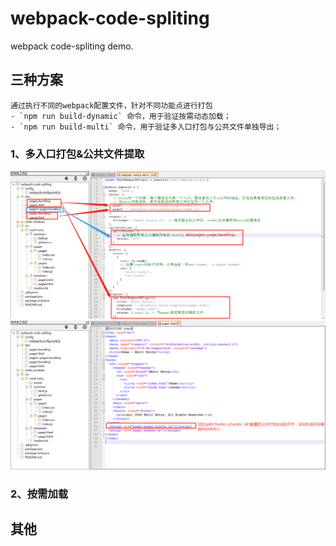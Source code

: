 # webpack-code-spliting

webpack code-spliting demo.

## 三种方案

```
通过执行不同的webpack配置文件，针对不同功能点进行打包
- `npm run build-dynamic` 命令，用于验证按需动态加载；
- `npm run build-multi` 命令，用于验证多入口打包与公共文件单独导出；
```

### 1、多入口打包&公共文件提取

![blockchain](https://github.com/Lucky-LYZ/webpack-code-spliting/blob/master/src/01-multi-entry/assets/img/webpack%E9%85%8D%E7%BD%AE%E6%96%87%E4%BB%B6%E4%B8%8E%E6%89%93%E5%8C%85%E7%94%9F%E6%88%90%E6%96%87%E4%BB%B6%E4%B9%8B%E9%97%B4%E7%9A%84%E5%85%B3%E7%B3%BB.png "webpack配置文件与打包生成文件之间的关系")
![blockchain](https://github.com/Lucky-LYZ/webpack-code-spliting/blob/master/src/01-multi-entry/assets/img/%E8%87%AA%E5%8A%A8%E5%BC%95%E5%85%A5%E5%85%AC%E5%85%B1%E6%89%93%E5%8C%85%E7%9A%84%E4%BB%A3%E7%A0%81.png "自动引入公共打包的代码")

### 2、按需加载

## 其他
